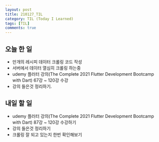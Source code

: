 ```yaml
---
layout: post
title: 210127_TIL
category: TIL (Today I Learned)
tags: [TIL]
comments: true
---
```

<!----------------- 탬플릿
## forEach
### 설명
[MDN]()
### 문법
```javascript

```
### 예시
```javascript

```
------------------->

## 오늘 한 일
- 만개의 레시피 데이터 크롤링 코드 작성
- 서버에서 데이터 열심히 크롤링 하는중
- udemy 플러터 강의(The Complete 2021 Flutter Development Bootcamp with Dart) 67강 ~ 120강 수강
- 강의 들은것 정리하기.


## 내일 할 일

- udemy 플러터 강의(The Complete 2021 Flutter Development Bootcamp with Dart) 87강 ~ 120강 수강하기
- 강의 들은것 정리하기
- 크롤링 잘 되고 있는지 한번 확인해보기